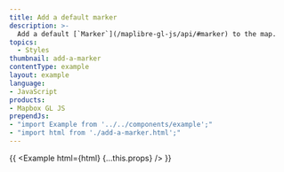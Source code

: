 ```yaml
---
title: Add a default marker
description: >-
  Add a default [`Marker`](/maplibre-gl-js/api/#marker) to the map.
topics:
  - Styles
thumbnail: add-a-marker
contentType: example
layout: example
language:
- JavaScript
products:
- Mapbox GL JS
prependJs:
- "import Example from '../../components/example';"
- "import html from './add-a-marker.html';"
---
```


{{ <Example html={html} {...this.props} /> }}
